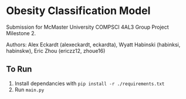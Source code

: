 # Obesity Classification Model

Submission for McMaster University COMPSCI 4AL3 Group Project Milestone 2.

Authors: Alex Eckardt (alexeckardt, eckardta), Wyatt Habinski (habinksi, habinskw), Eric Zhou (ericzz12, zhoue16)

## To Run

1. Install dependancies with `pip install -r ./requirements.txt`
2. Run `main.py`